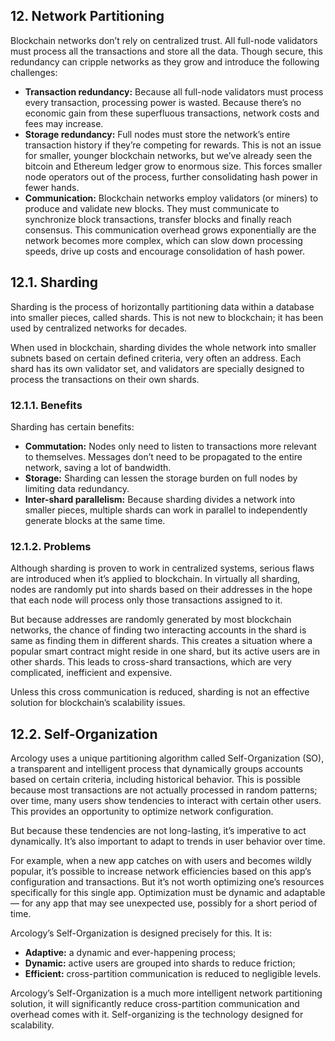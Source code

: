 ## 12. Network Partitioning

Blockchain networks don’t rely on centralized trust. All full-node validators must process all the transactions and store all the data. Though secure, this redundancy can cripple networks as they grow and introduce the following challenges:

-	**Transaction redundancy:** Because all full-node validators must process every transaction, processing power is wasted. Because there’s no economic gain from these superfluous transactions, network costs and fees may increase.
-	**Storage redundancy:** Full nodes must store the network’s entire transaction history if they’re competing for rewards. This is not an issue for smaller, younger blockchain networks, but we’ve already seen the bitcoin and Ethereum ledger grow to enormous size. This forces smaller node operators out of the process, further consolidating hash power in fewer hands.
-	**Communication:** Blockchain networks employ validators (or miners) to produce and validate new blocks. They must communicate to synchronize block transactions, transfer blocks and finally reach consensus. This communication overhead grows exponentially are the network becomes more complex, which can slow down processing speeds, drive up costs and encourage consolidation of hash power.

## 12.1. Sharding

Sharding is the process of horizontally partitioning data within a database into smaller pieces, called shards. This is not new to blockchain; it has been used by centralized networks for decades.

When used in blockchain, sharding divides the whole network into smaller subnets based on certain defined criteria, very often an address. Each shard has its own validator set, and validators are specially designed to process the transactions on their own shards.

### 12.1.1. Benefits

Sharding has certain benefits:

-	**Commutation:** Nodes only need to listen to transactions more relevant to themselves. Messages don’t need to be propagated to the entire network, saving a lot of bandwidth.
-	**Storage:** Sharding can lessen the storage burden on full nodes by limiting data redundancy.
-	**Inter-shard parallelism:** Because sharding divides a network into smaller pieces, multiple shards can work in parallel to independently generate blocks at the same time.

### 12.1.2. Problems
Although sharding is proven to work in centralized systems, serious flaws are introduced when it’s applied to blockchain. In virtually all sharding, nodes are randomly put into shards based on their addresses in the hope that each node will process only those transactions assigned to it.

But because addresses are randomly generated by most blockchain networks, the chance of finding two interacting accounts in the shard is same as finding them in different shards. This creates a situation where a popular smart contract might reside in one shard, but its active users are in other shards. This leads to cross-shard transactions, which are very complicated, inefficient and expensive.

Unless this cross communication is reduced, sharding is not an effective solution for blockchain’s scalability issues.

## 12.2. Self-Organization

Arcology uses a unique partitioning algorithm called Self-Organization (SO), a transparent and intelligent process that dynamically groups accounts based on certain criteria, including historical behavior. This is possible because most transactions are not actually processed in random patterns; over time, many users show tendencies to interact with certain other users. This provides an opportunity to optimize network configuration.

But because these tendencies are not long-lasting, it’s imperative to act dynamically. It’s also important to adapt to trends in user behavior over time.

For example, when a new app catches on with users and becomes wildly popular, it’s possible to increase network efficiencies based on this app’s configuration and transactions. But it’s not worth optimizing one’s resources specifically for this single app. Optimization must be dynamic and adaptable — for any app that may see unexpected use, possibly for a short period of time.

Arcology’s Self-Organization is designed precisely for this. It is:

-	**Adaptive:** a dynamic and ever-happening process;
-	**Dynamic:** active users are grouped into shards to reduce friction;
-	**Efficient:** cross-partition communication is reduced to negligible levels.

Arcology’s Self-Organization is a much more intelligent network partitioning solution, it will significantly reduce cross-partition communication and overhead comes with it.  Self-organizing is the technology designed for scalability.
